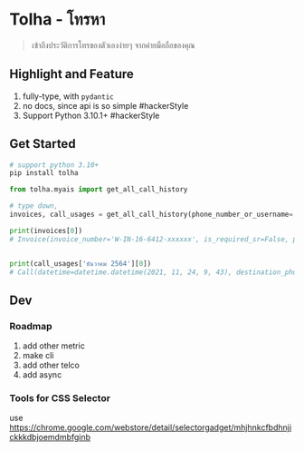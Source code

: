 # Tolha - โทรหา

> เข้าถึงประวัติการโทรของตัวเองง่ายๆ จากค่ายมือถือของคุณ

## Highlight and Feature
1. fully-type, with `pydantic`
2. no docs, since api is so simple #hackerStyle
3. Support Python 3.10.1+ #hackerStyle

## Get Started
```bash
# support python 3.10+
pip install tolha
```

```python
from tolha.myais import get_all_call_history

# type down, 
invoices, call_usages = get_all_call_history(phone_number_or_username='0995555555', password='password1234', national_id='1515566254125')

print(invoices[0])
# Invoice(invoice_number='W-IN-16-6412-xxxxxx', is_required_sr=False, period_description='ค่าใช้บริการวันที่ 24/11/2021 - 23/12/2021 (Due Date 15/01/2022)', period_from='24/11/2021', period_to='23/12/2021', payment_due_date='15/01/2022', total_balance='405.75', outstanding_balance='0.00', is_payable=False, event_seq='211224000', billing_system='NONBOS', bill_cycle='ธันวาคม 2564', remark='สามารถดูใบแจ้งค่าใช้บริการได้วันที่ 30 ธ.ค. 2564')


print(call_usages['ธันวาคม 2564'][0])
# Call(datetime=datetime.datetime(2021, 11, 24, 9, 43), destination_phoneNumber='08xxxxxxxx', destination_network='AIS', origin='Udon Thani', destination='AIS', addons='', duration=datetime.timedelta(seconds=60), calculated_cost=1.5, actual_cost=0.0, note='')
```

## Dev

### Roadmap
1. add other metric
2. make cli
3. add other telco
4. add async

### Tools for CSS Selector
use <https://chrome.google.com/webstore/detail/selectorgadget/mhjhnkcfbdhnjickkkdbjoemdmbfginb>
